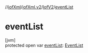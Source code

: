 //[iofXml](../../../index.md)/[iofXml.v2](../index.md)/[IofV2](index.md)/[eventList](event-list.md)

# eventList

[jvm]\
protected open var [eventList](event-list.md): [EventList](../-event-list/index.md)
